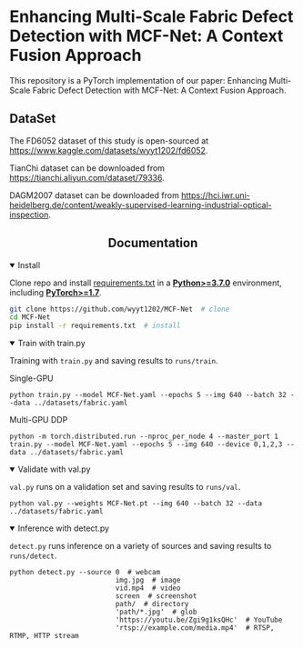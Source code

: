 # Enhancing Multi-Scale Fabric Defect Detection with MCF-Net: A Context Fusion Approach

This repository is a PyTorch implementation of our paper: Enhancing Multi-Scale Fabric Defect Detection with MCF-Net: A Context Fusion Approach.

## DataSet
The FD6052 dataset of this study is open-sourced at https://www.kaggle.com/datasets/wyyt1202/fd6052.

TianChi dataset can be downloaded from https://tianchi.aliyun.com/dataset/79336.

DAGM2007 dataset can be downloaded from https://hci.iwr.uni-heidelberg.de/content/weakly-supervised-learning-industrial-optical-inspection.

## <div align="center">Documentation</div>

<details open>
<summary>Install</summary>

Clone repo and install [requirements.txt](https://github.com/ultralytics/yolov5/blob/master/requirements.txt) in a
[**Python>=3.7.0**](https://www.python.org/) environment, including
[**PyTorch>=1.7**](https://pytorch.org/get-started/locally/).
  
```bash
git clone https://github.com/wyyt1202/MCF-Net  # clone
cd MCF-Net
pip install -r requirements.txt  # install
```
</details>

<details open>
<summary>Train with train.py</summary>
  
Training with `train.py` and saving results to `runs/train`.

Single-GPU

`python train.py --model MCF-Net.yaml --epochs 5 --img 640 --batch 32 --data ../datasets/fabric.yaml`

Multi-GPU DDP

`python -m torch.distributed.run --nproc_per_node 4 --master_port 1 train.py --model MCF-Net.yaml --epochs 5 --img 640 --device 0,1,2,3 --data ../datasets/fabric.yaml`
</details>

<details open>
<summary>Validate with val.py</summary>

`val.py` runs on a validation set and saving results to `runs/val`.
```
python val.py --weights MCF-Net.pt --img 640 --batch 32 --data ../datasets/fabric.yaml
```
</details>

<details open>
<summary>Inference with detect.py</summary>

`detect.py` runs inference on a variety of sources and saving results to `runs/detect`.
```
python detect.py --source 0  # webcam
                          img.jpg  # image
                          vid.mp4  # video
                          screen  # screenshot
                          path/  # directory
                          'path/*.jpg'  # glob
                          'https://youtu.be/Zgi9g1ksQHc'  # YouTube
                          'rtsp://example.com/media.mp4'  # RTSP, RTMP, HTTP stream
```
</details>

